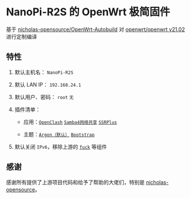 # NanoPi-R2S 的 OpenWrt 极简固件

基于 [nicholas-opensource/OpenWrt-Autobuild](https://github.com/nicholas-opensource/OpenWrt-Autobuild/tree/main) 对 [openwrt/openwrt v21.02](https://github.com/openwrt/openwrt/tree/openwrt-21.02) 进行定制编译

## 特性

1. 默认主机名： `NanoPi-R2S`

2. 默认 LAN IP： `192.168.24.1`

3. 默认用户、密码： `root` `无`

4. 插件清单：

    - 应用：[`OpenClash`](https://github.com/vernesong/OpenClash) [`Samba4网络共享`](https://github.com/openwrt/luci/tree/openwrt-21.02/applications/luci-app-samba4) [`SSRPlus`](https://github.com/fw876/helloworld)
    
    - 主题：[`Argon（默认）`](https://github.com/jerrykuku/luci-theme-argon) [`Bootstrap`](https://github.com/openwrt/luci/blob/master/themes/luci-theme-bootstrap)

5. 默认关闭 `IPv6`，移除上游的 [`fuck`](https://github.com/nicholas-opensource/OpenWrt-Autobuild/blob/main/PATCH/new/script/fuck) 等组件

## 感谢

感谢所有提供了上游项目代码和给予了帮助的大佬们，特别是 [nicholas-opensource](https://github.com/nicholas-opensource)。

